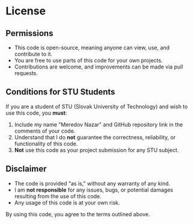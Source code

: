 # License

## Permissions
- This code is open-source, meaning anyone can view, use, and contribute to it.
- You are free to use parts of this code for your own projects.
- Contributions are welcome, and improvements can be made via pull requests.

## Conditions for STU Students
If you are a student of STU (Slovak University of Technology) and wish to use this code, you **must**:
1. Include my name "Meredov Nazar" and GitHub repository link in the comments of your code.
2. Understand that I do **not** guarantee the correctness, reliability, or functionality of this code.
3. **Not** use this code as your project submission for any STU subject.

## Disclaimer
- The code is provided "as is," without any warranty of any kind.
- I am **not responsible** for any issues, bugs, or potential damages resulting from the use of this code.
- Any usage of this code is at your own risk.

By using this code, you agree to the terms outlined above.

